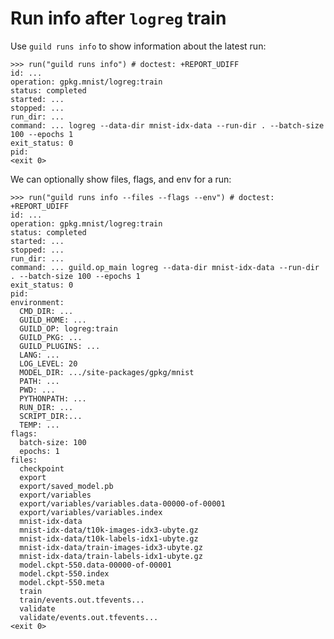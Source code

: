 # Run info after `logreg` train

Use `guild runs info` to show information about the latest run:

    >>> run("guild runs info") # doctest: +REPORT_UDIFF
    id: ...
    operation: gpkg.mnist/logreg:train
    status: completed
    started: ...
    stopped: ...
    run_dir: ...
    command: ... logreg --data-dir mnist-idx-data --run-dir . --batch-size 100 --epochs 1
    exit_status: 0
    pid:
    <exit 0>

We can optionally show files, flags, and env for a run:

    >>> run("guild runs info --files --flags --env") # doctest: +REPORT_UDIFF
    id: ...
    operation: gpkg.mnist/logreg:train
    status: completed
    started: ...
    stopped: ...
    run_dir: ...
    command: ... guild.op_main logreg --data-dir mnist-idx-data --run-dir . --batch-size 100 --epochs 1
    exit_status: 0
    pid:
    environment:
      CMD_DIR: ...
      GUILD_HOME: ...
      GUILD_OP: logreg:train
      GUILD_PKG: ...
      GUILD_PLUGINS: ...
      LANG: ...
      LOG_LEVEL: 20
      MODEL_DIR: .../site-packages/gpkg/mnist
      PATH: ...
      PWD: ...
      PYTHONPATH: ...
      RUN_DIR: ...
      SCRIPT_DIR:...
      TEMP: ...
    flags:
      batch-size: 100
      epochs: 1
    files:
      checkpoint
      export
      export/saved_model.pb
      export/variables
      export/variables/variables.data-00000-of-00001
      export/variables/variables.index
      mnist-idx-data
      mnist-idx-data/t10k-images-idx3-ubyte.gz
      mnist-idx-data/t10k-labels-idx1-ubyte.gz
      mnist-idx-data/train-images-idx3-ubyte.gz
      mnist-idx-data/train-labels-idx1-ubyte.gz
      model.ckpt-550.data-00000-of-00001
      model.ckpt-550.index
      model.ckpt-550.meta
      train
      train/events.out.tfevents...
      validate
      validate/events.out.tfevents...
    <exit 0>
